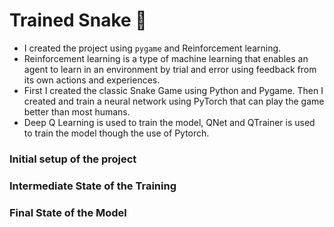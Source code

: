# Trained Snake 🐍

- I created the project using `pygame` and Reinforcement learning.
- Reinforcement learning is a type of machine learning that enables an agent to learn in an environment by trial and error using feedback from its own actions and experiences.
- First I created the classic Snake Game using Python and Pygame. Then I created and train a neural network using PyTorch that can play the game better than most humans.
- Deep Q Learning is used to train the model, QNet and QTrainer is used to train the model though the use of Pytorch.
### Initial setup of the project


### Intermediate State of the Training


### Final State of the Model
